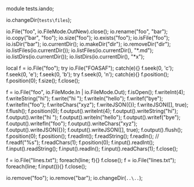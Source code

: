 module tests.iando;

io.changeDir(`tests\files`);

io.File("foo", io.FileMode.OutNew).close();
io.rename("foo", "bar");
io.copy("bar", "foo");
io.size("foo");
io.exists("foo");
io.isFile("foo");
io.isDir("bar");
io.currentDir();
io.makeDir("dir");
io.removeDir("dir");
io.listFiles(io.currentDir());
io.listFiles(io.currentDir(), "*.md");
io.listDirs(io.currentDir());
io.listDirs(io.currentDir(), "*x");

local f = io.File("foo");
try io.File("FOASAF"); catch(e){}
f.seek(0, 'c');
f.seek(0, 'e');
f.seek(0, 'b');
try f.seek(0, 'n'); catch(e){}
f.position();
f.position(0);
f.size();
f.close();

f = io.File("foo", io.FileMode.In | io.FileMode.Out);
f.isOpen();
f.writeInt(4);
f.writeString("hi");
f.write("hi ");
f.writeln("hello");
f.writef("bye");
f.writefln("foo");
f.writeChars("xyz");
f.writeJSON({});
f.writeJSON([], true);
f.flush();
f.position(0);
f.output().writeInt(4);
f.output().writeString("hi");
f.output().write("hi ");
f.output().writeln("hello");
f.output().writef("bye");
f.output().writefln("foo");
f.output().writeChars("xyz");
f.output().writeJSON({});
f.output().writeJSON([], true);
f.output().flush();
f.position(0);
f.position();
f.readInt();
f.readString();
f.readln();
// f.readf("%s");
f.readChars(1);
f.position(0);
f.input().readInt();
f.input().readString();
f.input().readln();
f.input().readChars(1);
f.close();

f = io.File("lines.txt");
foreach(line; f){}
f.close();
f = io.File("lines.txt");
foreach(line; f.input()){}
f.close();

io.remove("foo");
io.remove("bar");
io.changeDir(`..\..`);